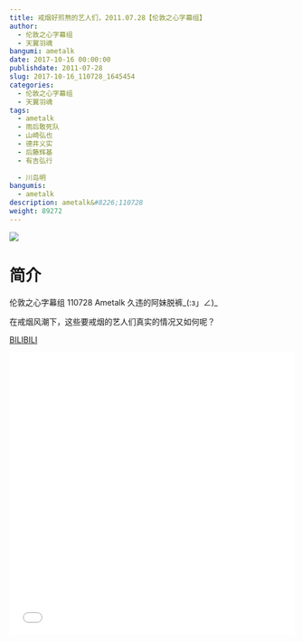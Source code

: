 ```yaml
---
title: 戒烟好煎熬的艺人们，2011.07.28【伦敦之心字幕组】
author: 
  - 伦敦之心字幕组
  - 天翼羽魂
bangumi: ametalk
date: 2017-10-16 00:00:00
publishdate: 2011-07-28
slug: 2017-10-16_110728_1645454
categories: 
  - 伦敦之心字幕组
  - 天翼羽魂
tags: 
  - ametalk
  - 雨后敢死队
  - 山崎弘也
  - 德井义实
  - 后藤辉基
  - 有吉弘行
  
  - 川岛明
bangumis: 
  - ametalk
description: ametalk&#8226;110728
weight: 89272
---
```


![](https://i.imgur.com/MnVUSK9.jpg)

# 简介  
伦敦之心字幕组 110728 Ametalk 久违的阿妹脱裤_(:з」∠)_

在戒烟风潮下，这些要戒烟的艺人们真实的情况又如何呢？

  [BILIBILI](https://www.bilibili.com/video/av1645454/)


  <iframe src="//www.bilibili.com/html/html5player.html?cid=2503186&aid=1645454" width="100%" height="500" frameborder="0" allowfullscreen="allowfullscreen"></iframe>
